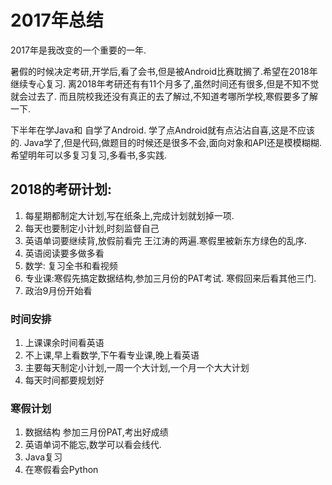 # 2017年总结
2017年是我改变的一个重要的一年.

暑假的时候决定考研,开学后,看了会书,但是被Android比赛耽搁了.希望在2018年继续专心复习.  离2018年考研还有有11个月多了,虽然时间还有很多,但是不知不觉就会过去了.  而且院校我还没有真正的去了解过,不知道考哪所学校,寒假要多了解一下.

 下半年在学Java和 自学了Android. 学了点Android就有点沾沾自喜,这是不应该的.
 Java学了,但是代码,做题目的时候还是很多不会,面向对象和API还是模模糊糊.希望明年可以多复习复习,多看书,多实践.

## 2018的考研计划:  
 1. 每星期都制定大计划,写在纸条上,完成计划就划掉一项.  
 2. 每天也要制定小计划,时刻监督自己  
 3. 英语单词要继续背,放假前看完 王江涛的两遍.寒假里被新东方绿色的乱序.
 4. 英语阅读要多做多看
 5. 数学: 复习全书和看视频
 6. 专业课:寒假先搞定数据结构,参加三月份的PAT考试. 寒假回来后看其他三门.
 7. 政治9月份开始看  

### 时间安排
1. 上课课余时间看英语
2. 不上课,早上看数学,下午看专业课,晚上看英语
3. 主要每天制定小计划,一周一个大计划,一个月一个大大计划
4. 每天时间都要规划好

### 寒假计划
1. 数据结构 参加三月份PAT,考出好成绩
2. 英语单词不能忘,数学可以看会线代.
3. Java复习
4. 在寒假看会Python
